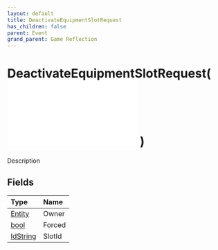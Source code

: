 ```yaml
---
layout: default
title: DeactivateEquipmentSlotRequest
has_children: false
parent: Event
grand_parent: Game Reflection
---
```

# DeactivateEquipmentSlotRequest( ![ EntityEventBase ](/game-reflection/events/entity_event_base.md) )
Description 

## Fields
| Type | Name |
|:-------------|:--------------|
| [Entity](/game-reflection/classes/entity.md) | Owner |
| [bool](/game-reflection/components/bool.md) | Forced |
| [IdString](/game-reflection/components/id_string.md) | SlotId |
